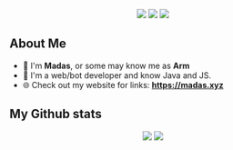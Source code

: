 <p align="center">
  <img src="https://dcbadge.vercel.app/api/shield/704011737900253315?style=flat&theme=discord">
  <img src="https://img.shields.io/badge/Age-15-ff88b5">
  <img src="https://komarev.com/ghpvc/?username=Madasish&color=ff88b5">
</p>

## About Me
 - 🌸 I'm **Madas**, or some may know me as **Arm**  
 - 🤖 I'm a web/bot developer and know Java and JS.  
 - 🌐 Check out my website for links: **https://madas.xyz**  
<!---
🦆 https://youtu.be/FZUcpVmEHuk  

## My Discord

[![Discord Presence](https://lanyard-profile-readme.vercel.app/api/704011737900253315)](https://discord.com/users/704011737900253315)
-->

## My Github stats

<p align="center">
  <img src="https://github-readme-stats.vercel.app/api?username=Madasish&theme=dracula" href="https://github.com/Madasish/">
  <img src="https://github-readme-stats.vercel.app/api/top-langs/?username=Madasish&theme=dracula&layout=compact" href="https://github.com/Madasish/">
<p>

<!---
[![My GitHub stats](https://github-readme-stats.vercel.app/api?username=Madasish&theme=dracula)](https://github.com/Madasish/)

[![Top Langs](https://github-readme-stats.vercel.app/api/top-langs/?username=Madasish&theme=dracula&layout=compact)](https://github.com/Madasish/)
-->
